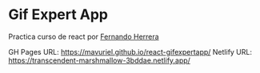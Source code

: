 # Gif Expert App

Practica curso de react por [Fernando Herrera](https://github.com/Klerith)

GH Pages URL: https://mavuriel.github.io/react-gifexpertapp/
Netlify URL: https://transcendent-marshmallow-3bddae.netlify.app/
